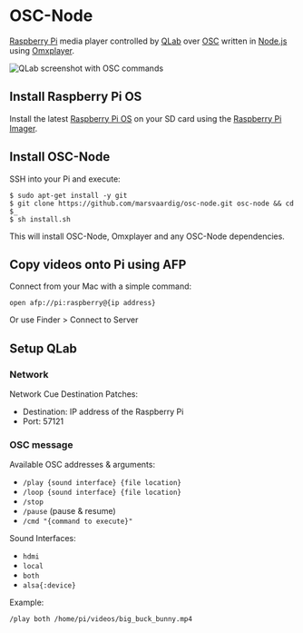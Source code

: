# OSC-Node

[Raspberry Pi](https://www.raspberrypi.org/) media player controlled by [QLab](http://figure53.com/qlab/) over [OSC](http://opensoundcontrol.org/) written in [Node.js](https://nodejs.org/en/) using [Omxplayer](https://elinux.org/Omxplayer).

![QLab screenshot with OSC commands](screenshot.png)

## Install Raspberry Pi OS

Install the latest [Raspberry Pi OS](https://www.raspberrypi.org/software/operating-systems/) on your SD card using the [Raspberry Pi Imager](https://www.raspberrypi.org/software/).

## Install OSC-Node

SSH into your Pi and execute:

    $ sudo apt-get install -y git
    $ git clone https://github.com/marsvaardig/osc-node.git osc-node && cd $_
    $ sh install.sh

This will install OSC-Node, Omxplayer and any OSC-Node dependencies.

## Copy videos onto Pi using AFP

Connect from your Mac with a simple command:

`open afp://pi:raspberry@{ip address}`

Or use Finder > Connect to Server

## Setup QLab

### Network

Network Cue Destination Patches:

- Destination: IP address of the Raspberry Pi
- Port: 57121

### OSC message

Available OSC addresses & arguments:

- `/play {sound interface} {file location}`
- `/loop {sound interface} {file location}`
- `/stop`
- `/pause` (pause & resume)
- `/cmd "{command to execute}"`

Sound Interfaces:

- `hdmi`
- `local`
- `both`
- `alsa{:device}`

Example:

`/play both /home/pi/videos/big_buck_bunny.mp4`
